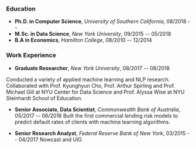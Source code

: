 ### Education

- **Ph.D. in Computer Science**, _University of Southern California_, 08/2018 -- 
- **M.Sc. in Data Science**, _New York University_, 09/2015 -- 05/2018
- **B.A in Economics**, _Hamilton College_, 08/2010 -- 12/2014



### Work Experience

- **Graduate Researcher**, _New York University_, 08/2017 -- 08/2018

Conducted a variety of applied machine learning and NLP research. Collaborated with Prof. Kyunghyun Cho, Prof. Arthur Spirling and Prof. Michael Gill at NYU Center for Data Science and Prof. Alyssa Wise at NYU Steinhardt School of Education.

- **Senior Associate, Data Scientist**, _Commonwealth Bank of Australia_, 05/2017 -- 06/2018
Built the first commercial lending risk models to predict default rates of clients with machine learning algorithms.


- **Senior Research Analyst**, _Federal Reserve Bank of New York_, 03/2015 -- 04/2017
Nowcast and UIG
